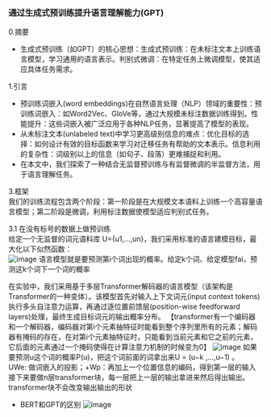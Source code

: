 ### 通过生成式预训练提升语言理解能力(GPT)

0.摘要  
* 生成式预训练（如GPT）的核心思想：生成式预训练：在未标注文本上训练语言模型，学习通用的语言表示。判别式微调：在特定任务上微调模型，使其适应具体任务需求。

1.引言  
* 预训练词嵌入(word embeddings)在自然语言处理（NLP）领域的重要性：预训练词嵌入：如Word2Vec、GloVe等，通过大规模未标注数据训练得到。性能提升：这些词嵌入被广泛应用于各种NLP任务，显著提高了模型的表现。
* 从未标注文本(unlabeled text)中学习更高级别信息的难点：优化目标的选择：如何设计有效的目标函数来学习对迁移任务有帮助的文本表示。信息利用的复杂性：词级别以上的信息（如句子、段落）更难捕捉和利用。
* 在本文中，我们探索了一种结合无监督预训练与有监督微调的半监督方法，用于语言理解任务。

3.框架  
我们的训练流程包含两个阶段：第一阶段是在大规模文本语料上训练一个高容量语言模型；第二阶段是微调，利用标注数据使模型适应判别式任务。  

3.1 在没有标号的数据上做预训练  
给定一个无监督的词元语料库 U={u1,...,un}，我们采用标准的语言建模目标，最大化以下似然函数：  
![image](https://github.com/user-attachments/assets/00003004-c819-4209-965b-06a142873467)
语言模型就是要预测第i个词出现的概率。给定k个词、给定模型fai，预测这k个词下一个词的概率

在实验中，我们采用基于多层Transformer解码器的语言模型（该架构是Transformer的一种变体）。该模型首先对输入上下文词元(input context tokens)执行多头自注意力运算，再通过逐位置前馈层(position-wise feedforward layers)处理，最终生成目标词元的输出概率分布。
【transformer有一个编码器和一个解码器，编码器对第i个元素抽特征时能看到整个序列里所有的元素；解码器有掩码的存在，在对第i个元素抽特征时，只能看到当前元素和它之前的元素，它后面的元素通过一个掩码使得在计算注意力机制的时候变为0】
![image](https://github.com/user-attachments/assets/c28b20ae-4d2e-411a-87db-cdb6f7598c1e)
如果要预测u这个词的概率P(u)，把这个词前面的词拿出来U = (u−k ,...,u−1) 。  
UWe: 做词嵌入的投影；+Wp：再加上一个位置信息的编码，得到第一层的输入  
接下来要做n层transformer块，每一层把上一层的输出拿进来然后得出输出。transformer块不会改变输出输出的形状  

* BERT和GPT的区别
![image](https://github.com/user-attachments/assets/ee87edff-366d-477d-93e7-a132b9bc11b6)

